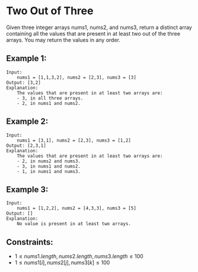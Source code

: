 # Two Out of Three

Given three integer arrays nums1, nums2, and nums3, return a distinct array  
containing all the values that are present in at least two out of the three  
arrays. You may return the values in any order.

 

## Example 1:

    Input: 
        nums1 = [1,1,3,2], nums2 = [2,3], nums3 = [3]
    Output: [3,2]
    Explanation: 
        The values that are present in at least two arrays are:
        - 3, in all three arrays.
        - 2, in nums1 and nums2.
        
## Example 2:

    Input: 
        nums1 = [3,1], nums2 = [2,3], nums3 = [1,2]
    Output: [2,3,1]
    Explanation: 
        The values that are present in at least two arrays are:
        - 2, in nums2 and nums3.
        - 3, in nums1 and nums2.
        - 1, in nums1 and nums3.

## Example 3:

    Input: 
        nums1 = [1,2,2], nums2 = [4,3,3], nums3 = [5]
    Output: []
    Explanation: 
        No value is present in at least two arrays.
        
        
        
## Constraints:

* $1 \le nums1.length, nums2.length, nums3.length \le 100$
* $1 \le nums1[i], nums2[j], nums3[k] \le 100$
